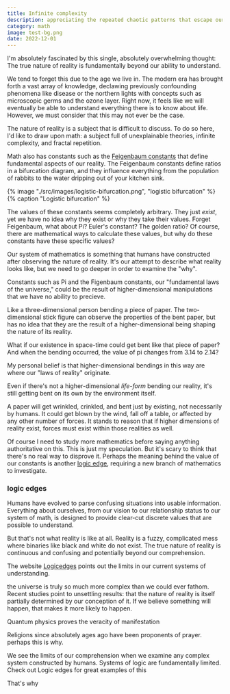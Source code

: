 ```yaml
---
title: Infinite complexity
description: appreciating the repeated chaotic patterns that escape our comprehension
category: math
image: test-bg.png
date: 2022-12-01
---
```



I'm absolutely fascinated by this single, absolutely overwhelming thought: The true nature of reality is fundamentally beyond our ability to understand. 

We tend to forget this due to the age we live in. The modern era has brought forth a vast array of knowledge, declawing previously confounding phenomena like disease or the northern lights with concepts such as microscopic germs and the ozone layer. Right now, it feels like we will eventually be able to understand everything there is to know about life. However, we must consider that this may not ever be the case.

The nature of reality is a subject that is difficult to discuss. To do so here, I'd like to draw upon math: a subject full of unexplainable theories, infinite complexity, and fractal repetition.

Math also has constants such as the [Feigenbaum constants](https://en.wikipedia.org/wiki/Feigenbaum_constants) that define fundamental aspects of our reality. The Feigenbaum constants define ratios in a bifurcation diagram, and they influence everything from the population of rabbits to the water dripping out of your kitchen sink.

{% image "./src/images/logistic-bifurcation.png", "logistic bifurcation" %}
{% caption "Logistic bifurcation" %}

The values of these constants seems completely arbitrary. They just *exist*, yet we have no idea why they exist or why they take their values. Forget Feigenbaum, what about Pi? Euler's constant? The golden ratio? Of course, there are mathematical ways to calculate these values, but why do these constants have these specific values?

Our system of mathematics is something that humans have constructed after observing the nature of reality. It's our attempt to describe what reality looks like, but we need to go deeper in order to examine the "why".

Constants such as Pi and the Figenbaum constants, our "fundamental laws of the universe," could be the result of higher-dimensional manipulations that we have no ability to precieve.

Like a three-dimensional person bending a piece of paper. The two-dimensional stick figure can observe the properties of the bent paper, but has no idea that they are the result of a higher-dimensional being shaping the nature of its reality.

What if our existence in space-time could get bent like that piece of paper? And when the bending occurred, the value of pi changes from 3.14 to 2.14?

My personal belief is that higher-dimensional bendings in this way are where our "laws of reality" originate.

Even if there's not a higher-dimensional *life-form* bending our reality, it's still getting bent on its own by the environment itself.

A paper will get wrinkled, crinkled, and bent just by existing, not necessarily by humans. It could get blown by the wind, fall off a table, or affected by any other number of forces. It stands to reason that if higher dimensions of reality exist, forces must exist within those realities as well.

Of course I need to study more mathematics before saying anything authoritative on this. This is just my speculation. But it's scary to think that there's no real way to disprove it. Perhaps the meaning behind the value of our constants is another [logic edge](https://sites.google.com/site/logicedges/home), requiring a new branch of mathematics to investigate.


### logic edges

Humans have evolved to parse confusing situations into usable information. Everything about ourselves, from our vision to our relationship status to our system of math, is designed to provide clear-cut discrete values that are possible to understand.

But that's not what reality is like at all. Reality is a fuzzy, complicated mess where binaries like black and white do not exist. The true nature of reality is continuous and confusing and potentially beyond our comprehension.

The website [Logicedges](https://sites.google.com/site/logicedges/home) points out the limits in our current systems of understanding. 


the universe is truly so much more complex than we could ever fathom. Recent studies point to unsettling results: that the nature of reality is itself partially determined by our conception of it. If we believe something will happen, that makes it more likely to happen.

Quantum physics proves the veracity of manifestation

Religions since absolutely ages ago have been proponents of prayer. perhaps this is why.

We see the limits of our comprehension when we examine any complex system constructed by humans. Systems of logic are fundamentally limited. Check out Logic edges for great examples of this

That's why 
